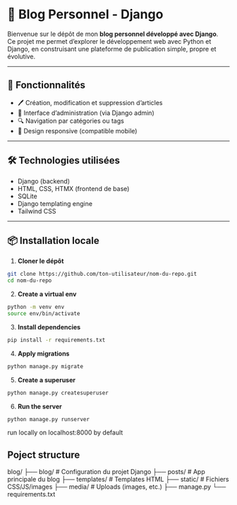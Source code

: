 # 📝 Blog Personnel - Django

Bienvenue sur le dépôt de mon **blog personnel développé avec Django**.  
Ce projet me permet d’explorer le développement web avec Python et Django, en construisant une plateforme de publication simple, propre et évolutive.

---

## 🚀 Fonctionnalités

- 🖊️ Création, modification et suppression d’articles
- 🧾 Interface d’administration (via Django admin)
- 🔍 Navigation par catégories ou tags
- 📱 Design responsive (compatible mobile)

---

## 🛠️ Technologies utilisées

- Django (backend)
- HTML, CSS, HTMX (frontend de base)
- SQLite
- Django templating engine
- Tailwind CSS

---

## 📦 Installation locale

1. **Cloner le dépôt**  
``` bash
git clone https://github.com/ton-utilisateur/nom-du-repo.git
cd nom-du-repo
```

2. **Create a virtual env**  
``` bash
python -m venv env
source env/bin/activate
```
3. **Install dependencies**  
``` bash
pip install -r requirements.txt
```
4. **Apply migrations**  
``` bash
python manage.py migrate
```
5. **Create a superuser**  
``` bash
python manage.py createsuperuser
```
6. **Run the server** 
``` bash
python manage.py runserver
```

run locally on localhost:8000 by default

## Poject structure

blog/
├── blog/             # Configuration du projet Django
├── posts/            # App principale du blog
├── templates/        # Templates HTML
├── static/           # Fichiers CSS/JS/images
├── media/            # Uploads (images, etc.)
├── manage.py
└── requirements.txt
